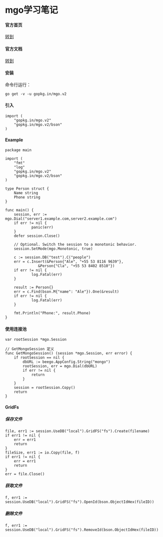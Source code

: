 # mgo学习笔记

#### 官方首页
[转到](http://labix.org/mgo)

#### 官方文档
[转到](https://godoc.org/gopkg.in/mgo.v2)

#### 安装
命令行运行：

    go get -v -u gopkg.in/mgo.v2
#### 引入
    import (
        "gopkg.in/mgo.v2"
        "gopkg.in/mgo.v2/bson"
    )
#### Example
    package main
 
    import (
        "fmt"
        "log"
        "gopkg.in/mgo.v2"
        "gopkg.in/mgo.v2/bson"
    )
 
    type Person struct {
        Name string
        Phone string
    }
 
    func main() {
        session, err := mgo.Dial("server1.example.com,server2.example.com")
        if err != nil {
                panic(err)
        }
        defer session.Close()
 
        // Optional. Switch the session to a monotonic behavior.
        session.SetMode(mgo.Monotonic, true)
 
        c := session.DB("test").C("people")
        err = c.Insert(&Person{"Ale", "+55 53 8116 9639"},
	               &Person{"Cla", "+55 53 8402 8510"})
        if err != nil {
                log.Fatal(err)
        }
 
        result := Person{}
        err = c.Find(bson.M{"name": "Ale"}).One(&result)
        if err != nil {
                log.Fatal(err)
        }
 
        fmt.Println("Phone:", result.Phone)
    }
#### 使用连接池
    var rootSession *mgo.Session
    
    // GetMongoSession 定义
    func GetMongoSession() (session *mgo.Session, err error) {
        if rootSession == nil {
            dbURL := beego.AppConfig.String("mongo")
            rootSession, err = mgo.Dial(dbURL)
            if err != nil {
                return
            }
        }
        session = rootSession.Copy()
        return
    }
#### GridFs
##### 保存文件
	file, err1 := session.UseDB("local").GridFS("fs").Create(filename)
	if err1 != nil {
		err = err1
		return
	}
	fileSize, err1 := io.Copy(file, f)
	if err1 != nil {
		err = err1
		return
	}
	err = file.Close()
##### 获取文件
	f, err1 := session.UseDB("local").GridFS("fs").OpenId(bson.ObjectIdHex(fileID))
##### 删除文件
	f, err1 := session.UseDB("local").GridFS("fs").RemoveId(bson.ObjectIdHex(fileID))

